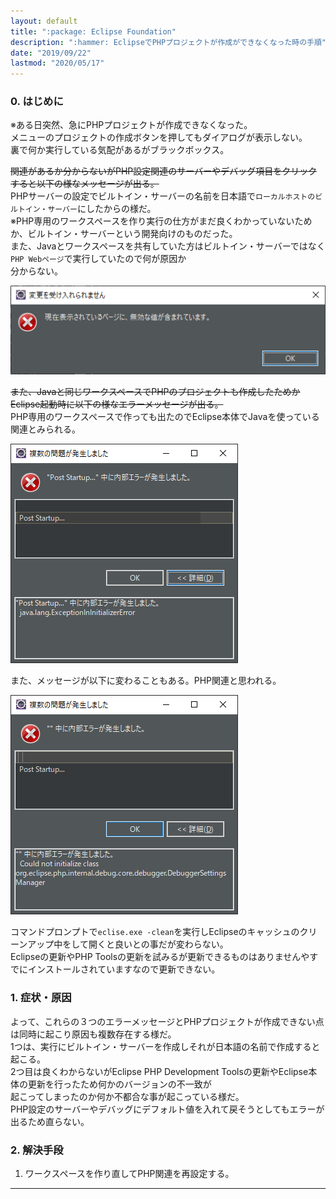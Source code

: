```yaml
---
layout: default
title: ":package: Eclipse Foundation"
description: ":hammer: EclipseでPHPプロジェクトが作成ができなくなった時の手順"
date: "2019/09/22"
lastmod: "2020/05/17"
---
```


### 0. はじめに

※ある日突然、急にPHPプロジェクトが作成できなくなった。  
メニューのプロジェクトの作成ボタンを押してもダイアログが表示しない。  
裏で何か実行している気配があるがブラックボックス。  

~~関連があるか分からないがPHP設定関連のサーバーやデバッグ項目をクリックすると以下の様なメッセージが出る。~~  
PHPサーバーの設定でビルトイン・サーバーの名前を日本語で`ローカルホストのビルトイン・サーバー`にしたからの様だ。  
※PHP専用のワークスペースを作り実行の仕方がまだ良くわかっていないためか、ビルトイン・サーバーという開発向けのものだった。  
また、Javaとワークスペースを共有していた方はビルトイン・サーバーではなく`PHP Webページ`で実行していたので何が原因か  
分からない。  

![0-1](Php/Error1.png)

~~また、Javaと同じワークスペースでPHPのプロジェクトも作成したためかEclipse起動時に以下の様なエラーメッセージが出る。~~  
PHP専用のワークスペースで作っても出たのでEclipse本体でJavaを使っている関連とみられる。  

![0-2](Php/Error2.png)

また、メッセージが以下に変わることもある。PHP関連と思われる。  

![0-3](Php/Error3.png)

コマンドプロンプトで`eclise.exe -clean`を実行しEclipseのキャッシュのクリーンアップ中をして開くと良いとの事だが変わらない。  
Eclipseの更新やPHP Toolsの更新を試みるが更新できるものはありませんやすでにインストールされていますなので更新できない。 

### 1. 症状・原因

よって、これらの３つのエラーメッセージとPHPプロジェクトが作成できない点は同時に起こり原因も複数存在する様だ。  
1つは、実行にビルトイン・サーバーを作成しそれが日本語の名前で作成すると起こる。  
2つ目は良くわからないがEclipse PHP Development Toolsの更新やEclipse本体の更新を行ったため何かのバージョンの不一致が  
起こってしまったのか何か不都合な事が起こっている様だ。  
PHP設定のサーバーやデバッグにデフォルト値を入れて戻そうとしてもエラーが出るため直らない。  

### 2. 解決手段

1.  ワークスペースを作り直してPHP関連を再設定する。  

* * *

